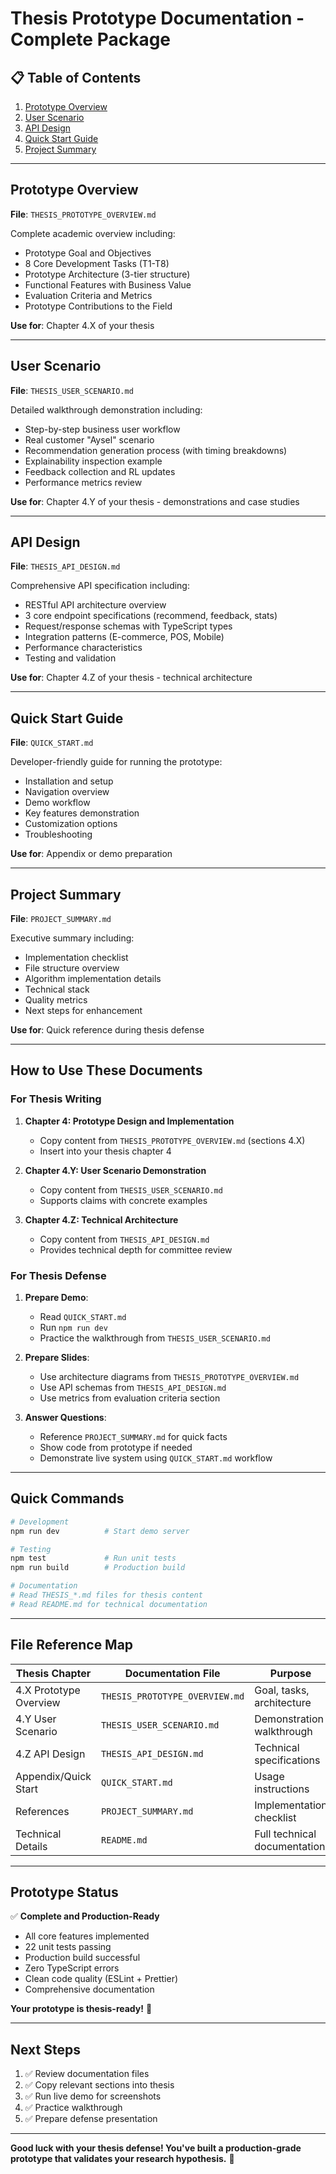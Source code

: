 # Thesis Prototype Documentation - Complete Package

## 📋 Table of Contents

1. [Prototype Overview](#prototype-overview)
2. [User Scenario](#user-scenario)
3. [API Design](#api-design)
4. [Quick Start Guide](#quick-start-guide)
5. [Project Summary](#project-summary)

---

## Prototype Overview

**File**: `THESIS_PROTOTYPE_OVERVIEW.md`

Complete academic overview including:
- Prototype Goal and Objectives
- 8 Core Development Tasks (T1-T8)
- Prototype Architecture (3-tier structure)
- Functional Features with Business Value
- Evaluation Criteria and Metrics
- Prototype Contributions to the Field

**Use for**: Chapter 4.X of your thesis

---

## User Scenario

**File**: `THESIS_USER_SCENARIO.md`

Detailed walkthrough demonstration including:
- Step-by-step business user workflow
- Real customer "Aysel" scenario
- Recommendation generation process (with timing breakdowns)
- Explainability inspection example
- Feedback collection and RL updates
- Performance metrics review

**Use for**: Chapter 4.Y of your thesis - demonstrations and case studies

---

## API Design

**File**: `THESIS_API_DESIGN.md`

Comprehensive API specification including:
- RESTful API architecture overview
- 3 core endpoint specifications (recommend, feedback, stats)
- Request/response schemas with TypeScript types
- Integration patterns (E-commerce, POS, Mobile)
- Performance characteristics
- Testing and validation

**Use for**: Chapter 4.Z of your thesis - technical architecture

---

## Quick Start Guide

**File**: `QUICK_START.md`

Developer-friendly guide for running the prototype:
- Installation and setup
- Navigation overview
- Demo workflow
- Key features demonstration
- Customization options
- Troubleshooting

**Use for**: Appendix or demo preparation

---

## Project Summary

**File**: `PROJECT_SUMMARY.md`

Executive summary including:
- Implementation checklist
- File structure overview
- Algorithm implementation details
- Technical stack
- Quality metrics
- Next steps for enhancement

**Use for**: Quick reference during thesis defense

---

## How to Use These Documents

### For Thesis Writing

1. **Chapter 4: Prototype Design and Implementation**
   - Copy content from `THESIS_PROTOTYPE_OVERVIEW.md` (sections 4.X)
   - Insert into your thesis chapter 4

2. **Chapter 4.Y: User Scenario Demonstration**
   - Copy content from `THESIS_USER_SCENARIO.md`
   - Supports claims with concrete examples

3. **Chapter 4.Z: Technical Architecture**
   - Copy content from `THESIS_API_DESIGN.md`
   - Provides technical depth for committee review

### For Thesis Defense

1. **Prepare Demo**:
   - Read `QUICK_START.md`
   - Run `npm run dev`
   - Practice the walkthrough from `THESIS_USER_SCENARIO.md`

2. **Prepare Slides**:
   - Use architecture diagrams from `THESIS_PROTOTYPE_OVERVIEW.md`
   - Use API schemas from `THESIS_API_DESIGN.md`
   - Use metrics from evaluation criteria section

3. **Answer Questions**:
   - Reference `PROJECT_SUMMARY.md` for quick facts
   - Show code from prototype if needed
   - Demonstrate live system using `QUICK_START.md` workflow

---

## Quick Commands

```bash
# Development
npm run dev          # Start demo server

# Testing
npm test             # Run unit tests
npm run build        # Production build

# Documentation
# Read THESIS_*.md files for thesis content
# Read README.md for technical documentation
```

---

## File Reference Map

| Thesis Chapter | Documentation File | Purpose |
|---------------|-------------------|---------|
| 4.X Prototype Overview | `THESIS_PROTOTYPE_OVERVIEW.md` | Goal, tasks, architecture |
| 4.Y User Scenario | `THESIS_USER_SCENARIO.md` | Demonstration walkthrough |
| 4.Z API Design | `THESIS_API_DESIGN.md` | Technical specifications |
| Appendix/Quick Start | `QUICK_START.md` | Usage instructions |
| References | `PROJECT_SUMMARY.md` | Implementation checklist |
| Technical Details | `README.md` | Full technical documentation |

---

## Prototype Status

✅ **Complete and Production-Ready**

- All core features implemented
- 22 unit tests passing
- Production build successful
- Zero TypeScript errors
- Clean code quality (ESLint + Prettier)
- Comprehensive documentation

**Your prototype is thesis-ready!** 🎉

---

## Next Steps

1. ✅ Review documentation files
2. ✅ Copy relevant sections into thesis
3. ✅ Run live demo for screenshots
4. ✅ Practice walkthrough
5. ✅ Prepare defense presentation

---

**Good luck with your thesis defense! You've built a production-grade prototype that validates your research hypothesis.** 🚀

